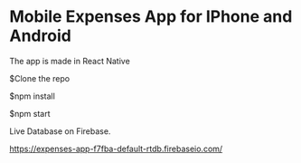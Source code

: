 # Mobile Expenses App for IPhone and Android

The app is made in React Native

$Clone the repo

$npm install

$npm start

Live Database on Firebase.


https://expenses-app-f7fba-default-rtdb.firebaseio.com/
